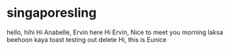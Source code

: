 # singaporesling

hello, hihi
Hi Anabelle, Ervin here
Hi Ervin, Nice to meet you
morning
laksa beehoon
kaya toast
testing out delete
Hi, this is Eunice
